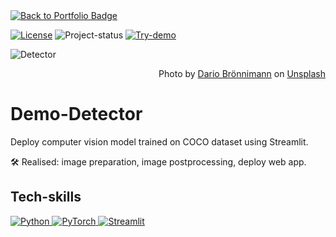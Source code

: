 <a href="https://github.com/Fedorov-Nikita/Portfolio">
    <img src="https://img.shields.io/badge/back%20to-portfolio-blueviolet?style=for-the-badge" alt="Back to Portfolio Badge"/>
</a>

[![License][badge-mit]][license]
![Project-status][status-completed]
[![Try-demo][badge-demo]][demo]


<img src="detector-head.png" alt="Detector">
<p align="right">
Photo by <a href="https://unsplash.com/@dariobroe?utm_source=unsplash&utm_medium=referral&utm_content=creditCopyText">Dario Brönnimann</a> on <a href="https://unsplash.com/photos/oKFZ2n87rWI?utm_source=unsplash&utm_medium=referral&utm_content=creditCopyText">Unsplash</a>
</p>

<h1>Demo-Detector</h1>
<p>Deploy computer vision model trained on COCO dataset using Streamlit.</p>

<p>🛠️ Realised: image preparation, image postprocessing, deploy web app.</p>

<h2>Tech-skills</h2>
<a href="https://www.python.org/">
<img src="https://img.shields.io/badge/python-3670A0?style=for-the-badge&logo=python&logoColor=white" alt="Python"/>
</a>
<a href="https://pytorch.org/">
<img src="https://img.shields.io/badge/pytorch-262626?style=for-the-badge&logo=pytorch&logoColor=%DE3412" alt="PyTorch"/>
</a>
<a href="https://streamlit.io/">
<img src="https://img.shields.io/badge/Streamlit-FF4B4B?style=for-the-badge&logo=Streamlit&logoColor=white" alt="Streamlit"/>
</a>


[status-active]: https://img.shields.io/badge/project%20status-active-brightgreen?style=for-the-badge&logo=appveyor.svg
[status-on-hold]: https://img.shields.io/badge/project%20status-on%20hold-yellow?style=for-the-badge&logo=appveyor.svg
[status-completed]: https://img.shields.io/badge/project%20status-completed-blueviolet?style=for-the-badge&logo=appveyor.svg
[status-cancelled]: https://img.shields.io/badge/project%20status-cancelled-red?style=for-the-badge&logo=appveyor.svg
[badge-mit]: https://img.shields.io/badge/License-MIT-blue?style=for-the-badge&logo=appveyor.svg
[badge-demo]: https://img.shields.io/badge/try%20demo-525252?style=for-the-badge&logo=Streamlit
[license]: https://github.com/Fedorov-Nikita/Demo-Detector/blob/main/LICENSE
[demo]: https://fedorov-photo-detector-fasterrcnn.streamlit.app/
